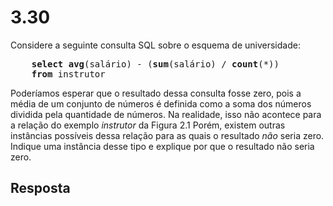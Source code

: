 # 3.30

Considere a seguinte consulta SQL sobre o esquema de universidade:

<pre>
    <b>select avg</b>(salário) - (<b>sum</b>(salário) / <b>count</b>(*))
    <b>from</b> instrutor
</pre>

Poderíamos esperar que o resultado dessa consulta fosse zero, pois a média de um conjunto de números é definida como a soma dos números dividida pela quantidade de números. Na realidade, isso não acontece para a relação do exemplo *instrutor* da Figura 2.1 Porém, existem outras instâncias possíveis dessa relação para as quais o resultado *não* seria zero. Indique uma instância desse tipo e explique por que o resultado não seria zero.

## Resposta
